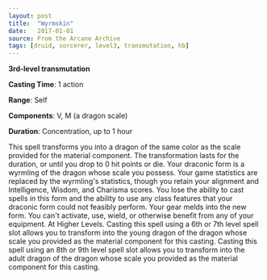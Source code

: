```yaml
---
layout: post
title:  "Wyrmskin"
date:   2017-01-01
source: From the Arcane Archive
tags: [druid, sorcerer, level3, transmutation, hb]
---
```


**3rd-level transmutation**

**Casting Time**: 1 action

**Range**: Self

**Components**: V, M (a dragon scale)

**Duration**: Concentration, up to 1 hour

This spell transforms you into a dragon of the same color as the scale provided for the material component. The transformation lasts for the duration, or until you drop to 0 hit points or die. Your draconic form is a wyrmling of the dragon whose scale you possess. Your game statistics are replaced by the wyrmling's statistics, though you retain your alignment and Intelligence, Wisdom, and Charisma scores. You lose the ability to cast spells in this form and the ability to use any class features that your draconic form could not feasibly perform. Your gear melds into the new form. You can't activate, use, wield, or otherwise benefit from any of your equipment.
At Higher Levels. Casting this spell using a 6th or 7th level spell slot allows you to transform into the young dragon of the dragon whose scale you provided as the material component for this casting. Casting this spell using an 8th or 9th level spell slot allows you to transform into the adult dragon of the dragon whose scale you provided as the material component for this casting.